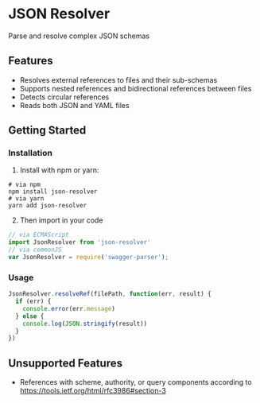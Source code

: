 # JSON Resolver

Parse and resolve complex JSON schemas

## Features
- Resolves external references to files and their sub-schemas
- Supports nested references and bidirectional references between files
- Detects circular references
- Reads both JSON and YAML files

## Getting Started

### Installation
1. Install with npm or yarn:

  ```shell
  # via npm
  npm install json-resolver
  # via yarn
  yarn add json-resolver
  ```
2. Then import in your code

  ```javascript
  // via ECMAScript
  import JsonResolver from 'json-resolver'
  // via commonJS
  var JsonResolver = require('swagger-parser');
  ```

### Usage
```javascript
JsonResolver.resolveRef(filePath, function(err, result) {
  if (err) {
    console.error(err.message)
  } else {
    console.log(JSON.stringify(result))
  }
})
```

## Unsupported Features
- References with scheme, authority, or query components according to https://tools.ietf.org/html/rfc3986#section-3

